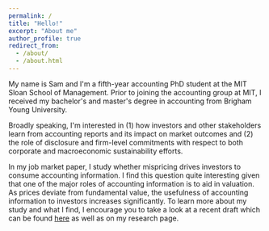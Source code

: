 ```yaml
---
permalink: /
title: "Hello!"
excerpt: "About me"
author_profile: true
redirect_from: 
  - /about/
  - /about.html
---
```


My name is Sam and I'm a fifth-year accounting PhD student at the MIT Sloan School of Management. Prior to joining the accounting group at MIT, I received my bachelor's and master's degree in accounting from Brigham Young University.

<!-- I became interested in financial markets from a young age when an uncle of mine challenged me to create a fake investment portfolio on Investopedia. I imagine I was quite the sight to see - a 12-year old clicking through Yahoo! Finance financial data - however, since then, I have always been interested in understanding the usefulness of accounting information. -->

<!-- My research interests focus on the intersection between accounting and finance. In particular,  -->
<!-- My current work explores the usefulness of accounting information across various stakeholders and its impact on capital markets.  -->
<!-- Broadly speaking, I'm interested in understanding (1) how various stakeholders use accounting information and its impact on capital markets and (2) how corporate disclosures affect both traditional and non-traditional stakeholders. -->
Broadly speaking, I'm interested in (1) how investors and other stakeholders learn from accounting reports and its impact on market outcomes and (2) the role of disclosure and firm-level commitments with respect to both corporate and macroeconomic sustainability efforts.

In my job market paper, I study whether mispricing drives investors to consume accounting information. I find this question quite interesting given that one of the major roles of accounting information is to aid in valuation. As prices deviate from fundamental value, the usefulness of accounting information to investors increases significantly. To learn more about my study and what I find, I encourage you to take a look at a recent draft which can be found <a href="https://drive.google.com/file/d/1zFnWspBHov-FnWhxFMOQWXZidv7_SGSM/view?usp=sharing" target="_blank">here</a> as well as on my research page.

<!-- My research interests center on the intersection between accounting and finance. I believe that my background in accounting has given me a as accounting researchers Specifically -->
